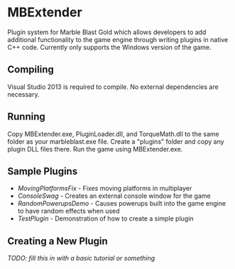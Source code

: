 MBExtender
==========

Plugin system for Marble Blast Gold which allows developers to add additional functionality to the game engine through writing plugins in native C++ code. Currently only supports the Windows version of the game.

Compiling
---------

Visual Studio 2013 is required to compile. No external dependencies are necessary.

Running
-------

Copy MBExtender.exe, PluginLoader.dll, and TorqueMath.dll to the same folder as your marbleblast.exe file. Create a "plugins" folder and copy any plugin DLL files there. Run the game using MBExtender.exe.

Sample Plugins
--------------

+ *MovingPlatformsFix* - Fixes moving platforms in multiplayer
+ *ConsoleSwag* - Creates an external console window for the game
+ *RandomPowerupsDemo* - Causes powerups built into the game engine to have random effects when used
+ *TestPlugin* - Demonstration of how to create a simple plugin

Creating a New Plugin
---------------------

*TODO: fill this in with a basic tutorial or something*
